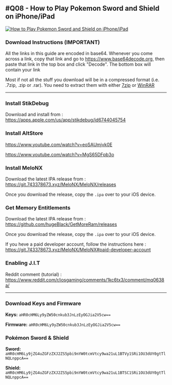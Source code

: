 ## #Q08 - How to Play Pokemon Sword and Shield on iPhone/iPad

[![How to Play Pokemon Sword and Shield on iPhone/iPad](https://img.youtube.com/vi/<>/maxresdefault.jpg)](https://www.youtube.com/embed/<>)

### Download Instructions (IMPORTANT)

All the links in this guide are encoded in base64. Whenever you come across a link, copy that link and go to https://www.base64decode.org, then paste that link in the top box and click "Decode". The bottom box will contain your link

Most if not all the stuff you download will be in a compressed format (i.e. .7zip, .zip or .rar). You need to extract them with either [7zip](https://www.7-zip.org) or [WinRAR](https://www.win-rar.com/download.html?&L=0)

* * *

### Install StikDebug

Download and install from : https://apps.apple.com/us/app/stikdebug/id6744045754

### Install AltStore

https://www.youtube.com/watch?v=eoSAUmjvk0E

https://www.youtube.com/watch?v=MgS65DFpb3o

### Install MeloNX

Download the latest IPA release from : https://git.743378673.xyz/MeloNX/MeloNX/releases

Once you download the release, copy the `.ipa` over to your iOS device.

### Get Memory Entitlements

Download the latest IPA release from : https://github.com/hugeBlack/GetMoreRam/releases

Once you download the release, copy the `.ipa` over to your iOS device.

If you heve a paid developer account, follow the instructions here : https://git.743378673.xyz/MeloNX/MeloNX#paid-developer-account

### Enabling J.I.T

Reddit comment (tutorial) : https://www.reddit.com/r/iosgaming/comments/1kc6tx3/comment/mq0638a/

* * *

### Download Keys and Firmware

**Keys:** `aHR0cHM6Ly9yZW50cnkub3JnLzEyOGJia2V5cw==`

**Firmware:** `aHR0cHM6Ly9yZW50cnkub3JnLzEyOGJia2V5cw==`

### Pokémon Sword & Shield

**Sword:** `aHR0cHM6Ly9jZG4uZGFzZXJ2ZS5pbi9nYW0tcmVtcy9wa21uL1BTVy1SRi1OU3dUY0gtTlNQLnppcA==`

**Shield:** `aHR0cHM6Ly9jZG4uZGFzZXJ2ZS5pbi9nYW0tcmVtcy9wa21uL1BTSC1SRi1OU3dUY0gtTlNQLnppcA==`
